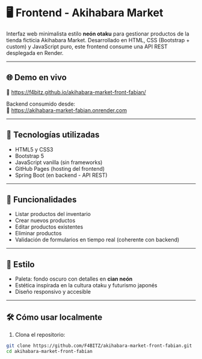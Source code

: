 # 🖥️ Frontend - Akihabara Market

Interfaz web minimalista estilo **neón otaku** para gestionar productos de la tienda ficticia Akihabara Market. Desarrollado en HTML, CSS (Bootstrap + custom) y JavaScript puro, este frontend consume una API REST desplegada en Render.

---

## 🌐 Demo en vivo

🔗 https://f4bitz.github.io/akihabara-market-front-fabian/

Backend consumido desde:  
🔗 https://akihabara-market-fabian.onrender.com

---

## 🚀 Tecnologías utilizadas

- HTML5 y CSS3
- Bootstrap 5
- JavaScript vanilla (sin frameworks)
- GitHub Pages (hosting del frontend)
- Spring Boot (en backend - API REST)

---

## 🧪 Funcionalidades

- Listar productos del inventario
- Crear nuevos productos
- Editar productos existentes
- Eliminar productos
- Validación de formularios en tiempo real (coherente con backend)

---

## 🎨 Estilo

- Paleta: fondo oscuro con detalles en **cian neón**
- Estética inspirada en la cultura otaku y futurismo japonés
- Diseño responsivo y accesible

---

## 🛠 Cómo usar localmente

1. Clona el repositorio:

```bash
git clone https://github.com/F4BITZ/akihabara-market-front-fabian.git
cd akihabara-market-front-fabian
